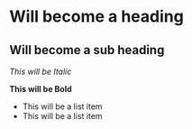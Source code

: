 Will become a heading
==============

Will become a sub heading
--------------

*This will be Italic*

**This will be Bold**

- This will be a list item
- This will be a list item
